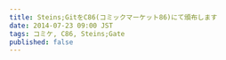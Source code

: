 ```yaml
---
title: Steins;GitをC86(コミックマーケット86)にて頒布します
date: 2014-07-23 09:00 JST
tags: コミケ, C86, Steins;Gate
published: false
---
```


